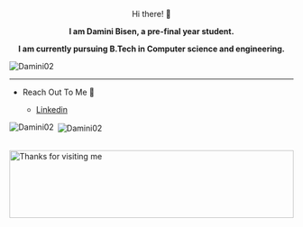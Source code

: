 
<!---
Damini02/Damini02 is a ✨ special ✨ repository because its `README.md` (this file) appears on your GitHub profile.
You can click the Preview link to take a look at your changes.
--->

<p align="center">  Hi there! 👋 </p>

<p align="center"> <b> I am Damini Bisen, a pre-final year student.</b> </p>
<p align="center"> <b> I am currently pursuing B.Tech in Computer science and engineering. </b> </p>

<p align="left"> <img src="https://komarev.com/ghpvc/?username=Damini02" alt="Damini02" /> </p>


<hr>

- Reach Out To Me 💬
   
  -  [Linkedin](https://www.linkedin.com/in/damini-bisen-6318761a6)

</hr>

<p><img align="left" src="https://github-readme-stats.vercel.app/api/top-langs?username=Damini02&show_icons=true&locale=en&layout=compact" alt="Damini02" /></p>

<p>&nbsp;<img align="center" src="https://github-readme-stats.vercel.app/api?username=Damini02&show_icons=true&locale=en" alt="Damini02" /></p>

<br/>
  
  <img height="120" alt="Thanks for visiting me" width="100%" src="https://raw.githubusercontent.com/BrunnerLivio/brunnerlivio/master/images/marquee.svg" />
  
